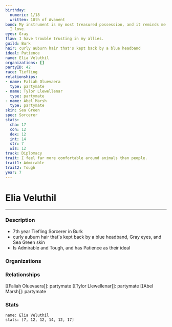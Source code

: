 ```yaml
---
birthday:
  numeric: 1/18
  written: 18th of Avanent
bond: My instrument is my most treasured possession, and it reminds me of someone
  I love.
eyes: Gray
flaw: I have trouble trusting in my allies.
guild: Burk
hair: curly auburn hair that's kept back by a blue headband
ideal: Patience
name: Elia Veluthil
organizations: []
partyID: 42
race: Tiefling
relationships:
- name: Faliah Oluevaera
  type: partymate
- name: Tylor Llewellenar
  type: partymate
- name: Abel Marsh
  type: partymate
skin: Sea Green
spec: Sorcerer
stats:
  cha: 17
  con: 12
  dex: 12
  int: 14
  str: 7
  wis: 12
track: Diplomacy
trait: I feel far more comfortable around animals than people.
trait1: Admirable
trait2: Tough
year: 7
---
```

# Elia Veluthil
---
### Description
- 7th year Tiefling Sorcerer in Burk
- curly auburn hair that's kept back by a blue headband, Gray eyes, and Sea Green skin
- Is Admirable and Tough, and has Patience as their ideal

### Organizations
### Relationships
[[Faliah Oluevaera]]: partymate
[[Tylor Llewellenar]]: partymate
[[Abel Marsh]]: partymate
### Stats
```statblock
name: Elia Veluthil
stats: [7, 12, 12, 14, 12, 17]
```
